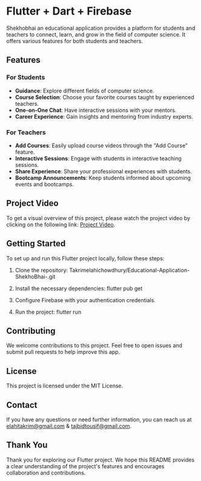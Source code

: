 
# Flutter + Dart + Firebase

Shekhobhai an educational application provides a platform for students and teachers to connect, learn, and grow in the field of computer science. It offers various features for both students and teachers.

## Features

### For Students
- **Guidance**: Explore different fields of computer science.
- **Course Selection**: Choose your favorite courses taught by experienced teachers.
- **One-on-One Chat**: Have interactive sessions with your mentors.
- **Career Experience**: Gain insights and mentoring from industry experts.

### For Teachers
- **Add Courses**: Easily upload course videos through the "Add Course" feature.
- **Interactive Sessions**: Engage with students in interactive teaching sessions.
- **Share Experience**: Share your professional experiences with students.
- **Bootcamp Announcements**: Keep students informed about upcoming events and bootcamps.

## Project Video

To get a visual overview of this project, please watch the project video by clicking on the following link: [Project Video](your-video-link-here).

## Getting Started

To set up and run this Flutter project locally, follow these steps:

1. Clone the repository: Takrimelahichowdhury/Educational-Application-ShekhoBhai-.git

2. Install the necessary dependencies: flutter pub get


3. Configure Firebase with your authentication credentials.

4. Run the project: flutter run


## Contributing

We welcome contributions to this project. Feel free to open issues and submit pull requests to help improve this app.

## License

This project is licensed under the MIT License. 

## Contact

If you have any questions or need further information, you can reach us at elahitakrim@gmail.com & tajbidtousif@gmail.com.

## Thank You

Thank you for exploring our Flutter project. We hope this README provides a clear understanding of the project's features and encourages collaboration and contributions.


